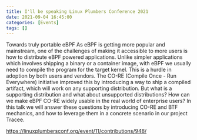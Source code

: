 ```yaml
---
title: I'll be speaking Linux Plumbers Conference 2021
date: 2021-09-04 16:45:00
categories: [Events]
tags: []
---
```


Towards truly portable eBPF
As eBPF is getting more popular and mainstream, one of the challenges of making it accessible to more users is how to distribute eBPF powered applications. Unlike simpler applications which involves shipping a binary or a container image, with eBPF we usually need to compile the program for the target kernel. This is a hurdle in adoption by both users and vendors. The CO-RE (Compile Once - Run Everywhere) initiative improved this by introducing a way to ship a compiled artifact, which will work on any supporting distribution. But what is a supporting distribution and what about unsupported distributions? How can we make eBPF CO-RE widely usable in the real world of enterprise users? In this talk we will answer these questions by introducing CO-RE and BTF mechanics, and how to leverage them in a concrete scenario in our project Tracee.

https://linuxplumbersconf.org/event/11/contributions/948/